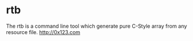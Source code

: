rtb
===

The rtb is a command line tool which generate pure C-Style array from any resource file. http://0x123.com